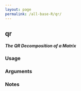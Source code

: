 ```yaml
---
layout: page
permalink: /all-base-R/qr/
---
```


## __qr__

#### _The QR Decomposition of a Matrix_

### Usage

### Arguments

### Notes
